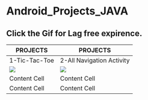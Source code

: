 # Android_Projects_JAVA

## Click the Gif for Lag free expirence.

| PROJECTS  | PROJECTS |
| ------------- | ------------- |
|   1-Tic-Tac-Toe   |  2-All Navigation Activity   |
|  <img src="TIC_TAC_TOE-MultiActivity/Gifr.gif">   | <img src="AllKindOfNavigations/navGif.gif">  |
| Content Cell  | Content Cell  |
| Content Cell  | Content Cell  |
